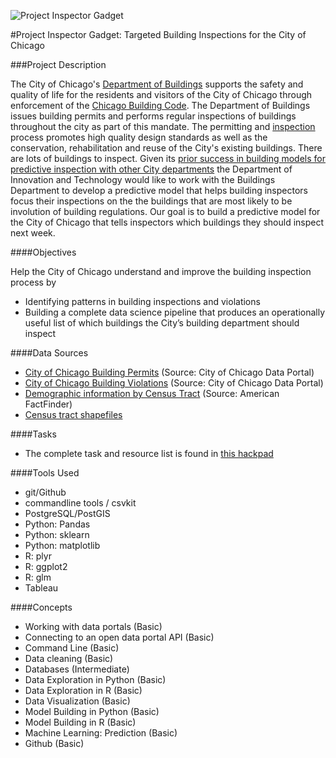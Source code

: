 ![Project Inspector Gadget](http://www.orlando-home-inspection-services.com/images/inspector-gadget.jpg)

#Project Inspector Gadget: Targeted Building Inspections for the City of Chicago

###Project Description

The City of Chicago's [Department of Buildings](http://www.cityofchicago.org/city/en/depts/bldgs.html/) supports the safety and quality of life for the residents and visitors of the City of Chicago through enforcement of the [Chicago Building Code](https://www.cityofchicago.org/city/en/depts/bldgs/provdrs/inspect/svcs/chicago_buildingcodeonline.html). The Department of Buildings issues building permits and performs regular inspections of buildings throughout the city as part of this mandate. The permitting and [inspection](http://www.cityofchicago.org/city/en/depts/bldgs/provdrs/inspect/svcs/request_an_inspection.html) process promotes high quality design standards as well as the conservation, rehabilitation and reuse of the City's existing buildings. There are lots of buildings to inspect. Given its [prior success in building models for predictive inspection with other City departments](https://github.com/Chicago/food-inspections-evaluation) the Department of Innovation and Technology would like to work with the Buildings Department to develop a predictive model that helps building inspectors focus their inspections on the the buildings that are most likely to be involution of building regulations. Our goal is to build a predictive model for the City of Chicago that tells inspectors which buildings they should inspect next week.

####Objectives

Help the City of Chicago understand and improve the building inspection process by

- Identifying patterns in building inspections and violations
- Building a complete data science pipeline that produces an operationally useful list of which buildings the City’s building department should inspect

####Data Sources

- [City of Chicago Building Permits](https://data.cityofchicago.org/Buildings/Building-Permits/ydr8-5enu) (Source: City of Chicago Data Portal)
- [City of Chicago Building Violations](https://data.cityofchicago.org/Buildings/Building-Violations/22u3-xenr) (Source: City of Chicago Data Portal)
- [Demographic information by Census Tract](https://raw.githubusercontent.com/dssg/data-challenges/master/ChicagoCityOfLearning/data/chicago_acs.geojson) (Source: American FactFinder)
- [Census tract shapefiles](https://www.census.gov/geo/maps-data/data/tiger-line.html)

####Tasks
- The complete task and resource list is found in [this hackpad](https://hackpad.com/DSSG-2015-Bootcamp-Tasks-and-Resources-oSt57twcmfY)

####Tools Used
- git/Github
- commandline tools / csvkit
- PostgreSQL/PostGIS
- Python: Pandas
- Python: sklearn
- Python: matplotlib
- R: plyr
- R: ggplot2
- R: glm
- Tableau


####Concepts
- Working with data portals (Basic)
- Connecting to an open data portal API (Basic)
- Command Line (Basic)
- Data cleaning (Basic)
- Databases (Intermediate)
- Data Exploration in Python (Basic)
- Data Exploration in R (Basic)
- Data Visualization (Basic)
- Model Building in Python (Basic)
- Model Building in R (Basic)
- Machine Learning: Prediction (Basic)
- Github (Basic)

